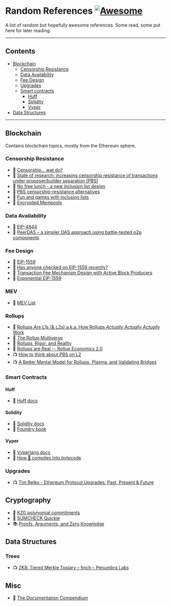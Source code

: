 # Random References [![Awesome](https://cdn.rawgit.com/sindresorhus/awesome/d7305f38d29fed78fa85652e3a63e154dd8e8829/media/badge.svg)](https://github.com/sindresorhus/awesome)

A list of random but hopefully awesome references. Some read, some put here for later reading.

---

## Contents 

- [Blockchain](#blockchain)
  - [Censorship Resistance](#censorship-resistance)
  - [Data Availability](#data-availability) 
  - [Fee Design](#fee-design)
  - [Upgrades](#upgrades)
  - [Smart contracts](#smart-contracts)
    - [Huff](#huff)
    - [Solidity](#solidity)
    - [Vyper](#vyper)
- [Data Structures](#data-structures)

---

## Blockchain
Contains blockchain topics, mostly from the Ethereum sphere.

### Censorship Resistance
- 📃 [Censorship... wat do?](https://joncharbonneau.substack.com/p/censorship-wat-do)
- 📃 [State of research: increasing censorship resistance of transactions under proposer/builder separation (PBS)](https://notes.ethereum.org/s3JToeApTx6CKLJt8AbhFQ#State-of-research-increasing-censorship-resistance-of-transactions-under-proposerbuilder-separation-PBS)
- 📃 [No free lunch - a new inclusion list design](https://ethresear.ch/t/no-free-lunch-a-new-inclusion-list-design/16389)
- 📃 [PBS censorship-resistance alternatives](https://notes.ethereum.org/@fradamt/H1TsYRfJc)
- 📃 [Fun and games with inclusion lists](https://ethresear.ch/t/fun-and-games-with-inclusion-lists/16557)
- 📃 [Encrypted Mempools](https://joncharbonneau.substack.com/p/encrypted-mempools)

### Data Availability
- 📃 [EIP-4844](https://eips.ethereum.org/EIPS/eip-4844)
- 📃 [PeerDAS – a simpler DAS approach using battle-tested p2p components](https://ethresear.ch/t/peerdas-a-simpler-das-approach-using-battle-tested-p2p-components/16541)

### Fee Design
- 📃 [EIP-1559](https://eips.ethereum.org/EIPS/eip-1559)
- 📃 [Has anyone checked on EIP-1559 recently?](https://prestwich.substack.com/p/has-anyone-checked-on-eip-1559-recently)
- 📒 [Transaction Fee Mechanism Design with Active Block Producers](https://arxiv.org/abs/2307.01686)
- 📃 [Exponential EIP-1559](https://dankradfeist.de/ethereum/2022/03/16/exponential-eip1559.html)

### MEV
- 📃 [MEV List](https://thedailyape.notion.site/MEV-8713cb4c2df24f8483a02135d657a221)

### Rollups
- 📃 [Rollups Are L1s (& L2s) a.k.a. How Rollups *Actually Actually Actually* Work](https://dba.mirror.xyz/LYUb_Y2huJhNUw_z8ltqui2d6KY8Fc3t_cnSE9rDL_o)
- 📃 [The Rollup Multiverse](https://dba.mirror.xyz/hyRKK4_PDrO2FKpF6eIRvnq8sA_Mx7dXtQf_MWzSWTU)
- 📃 [Rollups, Rigor, and Reality](https://kelvinfichter.com/pages/thoughts/rrr/)
- 📃 [Rollups are Real -- Rollup Economics 2.0](https://davidecrapis.notion.site/Rollups-are-Real-Rollup-Economics-2-0-2516079f62a745b598133a101ba5a3de)
- 📺 [How to think about PBS on L2](https://www.youtube.com/live/WYH7n4M016A?si=3h26RqDW-wEDgoWN&t=21963)
- 📺 [A Better Mental Model for Rollups, Plasma, and Validating Bridges](https://www.youtube.com/watch?v=Z1dDVW7QTTM)

### Smart Contracts

#### Huff
- 📃 [Huff docs](https://docs.huff.sh/)

#### Solidity 
- 📃 [Solidity docs](https://soliditylang.org/)
- 📃 [Foundry book](https://book.getfoundry.sh/)

#### Vyper
- 📃 [Vyperlang docs](https://docs.vyperlang.org/en/stable/)
- 📃 [How 🐍 compiles into bytecode](https://hackmd.io/@pcaversaccio/how-vyper-compiles-into-bytecode)

### Upgrades
- 📺 [Tim Beiko - Ethereum Protocol Upgrades: Past, Present & Future](https://www.youtube.com/watch?v=HoclxIBR2EM)

## Cryptography
- 📃 [KZG polynomial commitments](https://dankradfeist.de/ethereum/2020/06/16/kate-polynomial-commitments.html)
- 📃 [SUMCHECK Quickie](https://dankradfeist.de/ethereum/2023/08/08/sumcheck-quickie.html)
- 📚 [Proofs, Arguments, and Zero Knowledge](https://people.cs.georgetown.edu/jthaler/ProofsArgsAndZK.pdf)

## Data Structures

### Trees
- 📺 [ZK8: Tiered Merkle Topiary – finch – Penumbra Labs](https://www.youtube.com/watch?v=mHoe7lQMcxU)

## Misc
- 📃 [The Documentation Compendium](https://github.com/kylelobo/The-Documentation-Compendium)


